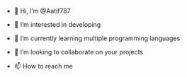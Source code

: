 - 👋 Hi, I’m @Aatif787
- 👀 I’m interested in developing 
- 🌱 I’m currently learning multiple programming languages 
- 💞️ I’m looking to collaborate on your projects

- 📫 How to reach me 

<!---
Aatif787/Aatif787 is a ✨ special ✨ repository because its `README.md` (this file) appears on your GitHub profile.
You can click the Preview link to take a look at your changes.
--->
